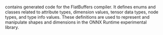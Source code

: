 contains generated code for the FlatBuffers compiler. It defines enums and classes related to attribute types, dimension values, tensor data types, node types, and type info values. These definitions are used to represent and manipulate shapes and dimensions in the ONNX Runtime experimental library.